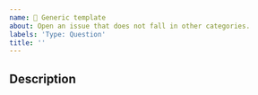 ```yaml
---
name: 📝 Generic template
about: Open an issue that does not fall in other categories.
labels: 'Type: Question'
title: ''
---
```


<!-- Provide a general summary of the issue in the Title above -->


<!-- A clear and concise description of your question/problem. -->
## Description
